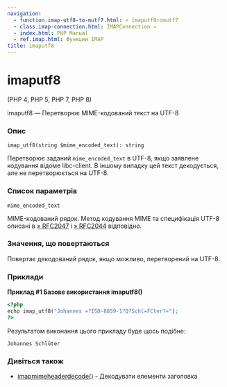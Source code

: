 ```yaml
---
navigation:
  - function.imap-utf8-to-mutf7.html: « imaputf8тоmutf7
  - class.imap-connection.html: IMAPConnection »
  - index.html: PHP Manual
  - ref.imap.html: Функции IMAP
title: imaputf8
---
```

# imaputf8

(PHP 4, PHP 5, PHP 7, PHP 8)

imaputf8 — Перетворює MIME-кодований текст на UTF-8

### Опис

```methodsynopsis
imap_utf8(string $mime_encoded_text): string
```

Перетворює заданий `mime_encoded_text` в UTF-8, якщо заявлене кодування відоме libc-client. В іншому випадку цей текст декодується, але не перетворюється на UTF-8.

### Список параметрів

`mime_encoded_text`

MIME-кодований рядок. Метод кодування MIME та специфікація UTF-8 описані в [» RFC2047](http://www.faqs.org/rfcs/rfc2047) і [» RFC2044](http://www.faqs.org/rfcs/rfc2044) відповідно.

### Значення, що повертаються

Повертає декодований рядок, якщо можливо, перетворений на UTF-8.

### Приклади

**Приклад #1 Базове використання **imaputf8()****

```php
<?php
echo imap_utf8("Johannes =?ISO-8859-1?Q?Schl=FCter?=");
?>
```

Результатом виконання цього прикладу буде щось подібне:

```
Johannes Schlüter
```

### Дивіться також

-   [imapmimeheaderdecode()](function.imap-mime-header-decode.html) - Декодувати елементи заголовка
